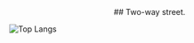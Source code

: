 <center> ## Two-way street. </center>

![Top Langs](https://github-readme-stats.vercel.app/api/top-langs/?username=komandod&layout=compact)
